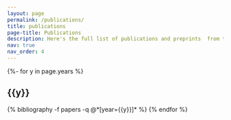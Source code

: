 ```yaml
---
layout: page
permalink: /publications/
title: publications
page-title: Publications
description: Here's the full list of publications and preprints  from the lab
nav: true
nav_order: 4
---
```

<!-- _pages/publications.md -->
<div class="publications">

{%- for y in page.years %}
  <h2 class="year">{{y}}</h2>
  {% bibliography -f papers -q @*[year={{y}}]* %}
{% endfor %}

</div>
